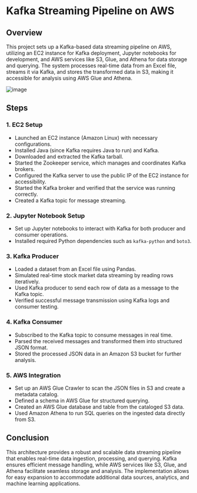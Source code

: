 # Kafka Streaming Pipeline on AWS

## Overview
This project sets up a Kafka-based data streaming pipeline on AWS, utilizing an EC2 instance for Kafka deployment, Jupyter notebooks for development, and AWS services like S3, Glue, and Athena for data storage and querying. The system processes real-time data from an Excel file, streams it via Kafka, and stores the transformed data in S3, making it accessible for analysis using AWS Glue and Athena.

![image](https://github.com/user-attachments/assets/c4a47e3e-4dbd-4244-bec3-0f54d3b775e9)

## Steps

### 1. EC2 Setup
- Launched an EC2 instance (Amazon Linux) with necessary configurations.
- Installed Java (since Kafka requires Java to run) and Kafka.
- Downloaded and extracted the Kafka tarball.
- Started the Zookeeper service, which manages and coordinates Kafka brokers.
- Configured the Kafka server to use the public IP of the EC2 instance for accessibility.
- Started the Kafka broker and verified that the service was running correctly.
- Created a Kafka topic for message streaming.

### 2. Jupyter Notebook Setup
- Set up Jupyter notebooks to interact with Kafka for both producer and consumer operations.
- Installed required Python dependencies such as `kafka-python` and `boto3`.

### 3. Kafka Producer
- Loaded a dataset from an Excel file using Pandas.
- Simulated real-time stock market data streaming by reading rows iteratively.
- Used Kafka producer to send each row of data as a message to the Kafka topic.
- Verified successful message transmission using Kafka logs and consumer testing.

### 4. Kafka Consumer
- Subscribed to the Kafka topic to consume messages in real time.
- Parsed the received messages and transformed them into structured JSON format.
- Stored the processed JSON data in an Amazon S3 bucket for further analysis.

### 5. AWS Integration
- Set up an AWS Glue Crawler to scan the JSON files in S3 and create a metadata catalog.
- Defined a schema in AWS Glue for structured querying.
- Created an AWS Glue database and table from the cataloged S3 data.
- Used Amazon Athena to run SQL queries on the ingested data directly from S3.

## Conclusion
This architecture provides a robust and scalable data streaming pipeline that enables real-time data ingestion, processing, and querying. Kafka ensures efficient message handling, while AWS services like S3, Glue, and Athena facilitate seamless storage and analysis. The implementation allows for easy expansion to accommodate additional data sources, analytics, and machine learning applications.
